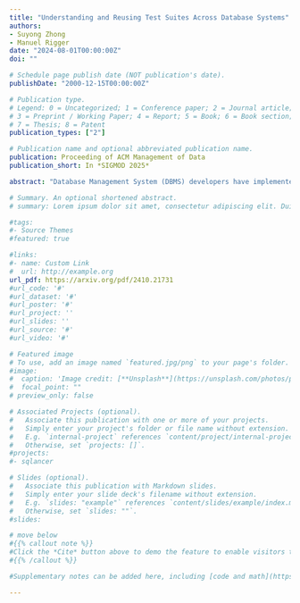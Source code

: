 ```yaml
---
title: "Understanding and Reusing Test Suites Across Database Systems"
authors:
- Suyong Zhong
- Manuel Rigger
date: "2024-08-01T00:00:00Z"
doi: ""

# Schedule page publish date (NOT publication's date).
publishDate: "2000-12-15T00:00:00Z"

# Publication type.
# Legend: 0 = Uncategorized; 1 = Conference paper; 2 = Journal article;
# 3 = Preprint / Working Paper; 4 = Report; 5 = Book; 6 = Book section;
# 7 = Thesis; 8 = Patent
publication_types: ["2"]

# Publication name and optional abbreviated publication name.
publication: Proceeding of ACM Management of Data
publication_short: In *SIGMOD 2025*

abstract: "Database Management System (DBMS) developers have implemented extensive test suites to test their DBMSs. For example, the SQLite test suites contain over 92 million lines of code. Despite these extensive efforts, test suites are not systematically reused across DBMSs, leading to wasted effort. Integration is challenging, as test suites use various test case formats and rely on unstandardized test runner features. We present a unified test suite, SQuaLity, in which we integrated test cases from three widely-used DBMSs, SQLite, PostgreSQL, and DuckDB. In addition, we present an empirical study to determine the potential of reusing these systems’ test suites. Our results indicate that reusing test suites is challenging: First, test formats and test runner commands vary widely; for example, SQLite has 4 test runner commands, while MySQL has 112 commands with additional features, to, for example, execute file operations or interact with a shell. Second, while some test suites contain mostly standard-compliant statements (e.g., 99% in SQLite), other test suites mostly test non-standardized functionality (e.g., 31% of statements in the PostgreSQL test suite are nonstandardized). Third, test reuse is complicated by various explicit and implicit dependencies, such as the need to set variables and configurations, certain test cases requiring extensions not present by default, and query results depending on specific clients. Despite the above findings, we have identified 3 crashes, 3 hangs, and multiple compatibility issues across four different DBMSs by executing test suites across DBMSs, indicating the benefits of reuse. Overall, this work represents the first step towards test-case reuse in the context of DBMSs, and we hope that it will inspire follow-up work on this important topic."

# Summary. An optional shortened abstract.
# summary: Lorem ipsum dolor sit amet, consectetur adipiscing elit. Duis posuere tellus ac convallis placerat. Proin tincidunt magna sed ex sollicitudin condimentum.

#tags:
#- Source Themes
#featured: true

#links:
#- name: Custom Link
#  url: http://example.org
url_pdf: https://arxiv.org/pdf/2410.21731
#url_code: '#'
#url_dataset: '#'
#url_poster: '#'
#url_project: ''
#url_slides: ''
#url_source: '#'
#url_video: '#'

# Featured image
# To use, add an image named `featured.jpg/png` to your page's folder. 
#image:
#  caption: 'Image credit: [**Unsplash**](https://unsplash.com/photos/pLCdAaMFLTE)'
#  focal_point: ""
# preview_only: false

# Associated Projects (optional).
#   Associate this publication with one or more of your projects.
#   Simply enter your project's folder or file name without extension.
#   E.g. `internal-project` references `content/project/internal-project/index.md`.
#   Otherwise, set `projects: []`.
#projects:
#- sqlancer

# Slides (optional).
#   Associate this publication with Markdown slides.
#   Simply enter your slide deck's filename without extension.
#   E.g. `slides: "example"` references `content/slides/example/index.md`.
#   Otherwise, set `slides: ""`.
#slides:

# move below
#{{% callout note %}}
#Click the *Cite* button above to demo the feature to enable visitors to import publication metadata into their reference management software.
#{{% /callout %}}

#Supplementary notes can be added here, including [code and math](https://sourcethemes.com/academic/docs/writing-markdown-latex/).

---
```


